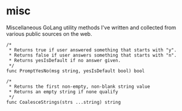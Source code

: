 misc
====

Miscellaneous GoLang utility methods I've written and collected from various public sources on the web.

```
/*
 * Returns true if user answered something that starts with "y".
 * Returns false if user answers something that starts with "n".
 * Returns yesIsDefault if no answer given.
 */
func PromptYesNo(msg string, yesIsDefault bool) bool
```

```
/*
 * Returns the first non-empty, non-blank string value
 * Returns an empty string if none qualify
 */
func CoalesceStrings(strs ...string) string
```
